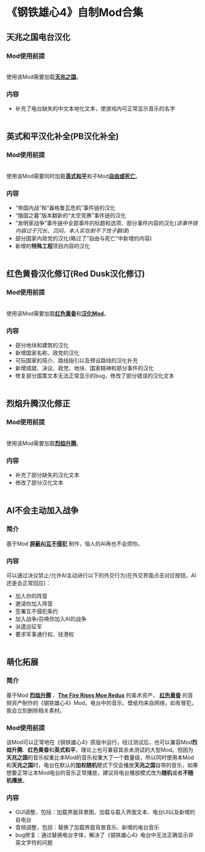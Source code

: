 # 《钢铁雄心4》自制Mod合集

## **天兆之国电台汉化**
### Mod使用前提
<br>使用该Mod需要加载[**天兆之国**](https://steamcommunity.com/sharedfiles/filedetails/?id=3018869743)。</br>
### 内容
- 补充了电台缺失的中文本地化文本，使游戏内可正常显示音乐的名字
<br></br>

## **英式和平汉化补全(PB汉化补全)**
### Mod使用前提
<br>使用该Mod需要同时加载[**英式和平**](https://steamcommunity.com/sharedfiles/filedetails/?id=2792132018)和子Mod[**自由或死亡**](https://steamcommunity.com/sharedfiles/filedetails/?id=3071559334)。</br>
### 内容
- “帝国内战”和“盎格鲁瓦危机”事件链的汉化
- “俄国之暮”版本翻新的“太空竞赛”事件链的汉化
- “发明家战争”事件链中全部事件的标题和选项、部分事件内容的汉化(*该事件链内容过于冗长、沉闷，本人实在耐不下性子翻译*)
- 部分国家内政党的汉化(略过了“自由与死亡”中新增的内容)
- 新增的**特殊工程**项目内容的汉化
<br></br>

## **红色黄昏汉化修订(Red Dusk汉化修订)**
### Mod使用前提
<br>使用该Mod需要加载[**红色黄昏**](https://steamcommunity.com/sharedfiles/filedetails/?id=3314680066)和[**汉化Mod**](https://steamcommunity.com/sharedfiles/filedetails/?id=3312702386)。</br>
### 内容
- 部分地块和建筑的汉化
- 新增国家名称、政党的汉化
- 可玩国家的简介、路线指引以及预设路线的汉化补充
- 新增成就、决议、政党、地块、国家精神和部分事件的汉化
- 修复部分国策文本无法正常显示的bug，修改了部分错误的汉化文本
<br></br>

## **烈焰升腾汉化修正**
### Mod使用前提
<br>使用该Mod需要加载[**烈焰升腾**](https://steamcommunity.com/sharedfiles/filedetails/?id=3350890356)。</br>
### 内容
- 补充了部分缺失的汉化文本
- 修改了部分汉化文本
<br></br>

## AI不会主动加入战争
### 简介
基于Mod **[屏蔽AI互不侵犯](https://steamcommunity.com/sharedfiles/filedetails/?id=2384593330)** 制作，恼人的AI再也不会烦你。
### 内容
可以通过决议禁止/允许AI主动进行以下的外交行为(在外交界面点击对应按钮，AI还是会正常回应)：
- 加入你的阵营
- 邀请你加入阵营
- 签署互不侵犯条约
- 加入战争/召唤你加入AI的战争
- 派遣远征军
- 要求军事通行权、驻港权
<br></br>


## 萌化拓展
### 简介
基于Mod **[烈焰升腾](https://steamcommunity.com/sharedfiles/filedetails/?id=3350890356)** 、**[The Fire Rises Moe Redux](https://steamcommunity.com/sharedfiles/filedetails/?id=3360761105)** 的美术资产， **[红色黄昏](https://steamcommunity.com/sharedfiles/filedetails/?id=3314680066)** 的音频资产制作的《钢铁雄心4》Mod。电台中的音乐、壁纸均来自网络，如有冒犯，我会立刻删除相关素材。
### Mod使用前提
该Mod可以正常地在《钢铁雄心4》原版中运行，经过测试后，也可以兼容Mod**烈焰升腾**、**红色黄昏**和**英式和平**，理论上也可兼容其余未测试的大型Mod。但因为**天兆之国**的音乐权重比本Mod的音乐权重大了一个数量级，所以同时使用本Mod和**天兆之国**时，电台在默认的**加权随机**模式下仅会播放**天兆之国**自带的音乐，如果想要正常让本Mod电台的音乐正常播放，建议将电台播放模式改为**随机**或者**不随机播放**。
### 内容
- GUI调整，包括：加载界面背景图、加载与载入界面文本、电台UI以及新增的自电台
- 音频调整，包括：替换了加载界面背景音乐、新增的电台音乐
- bug修复：通过替换电台字体，解决了《钢铁雄心4》电台中无法正确显示非英文字符的问题

